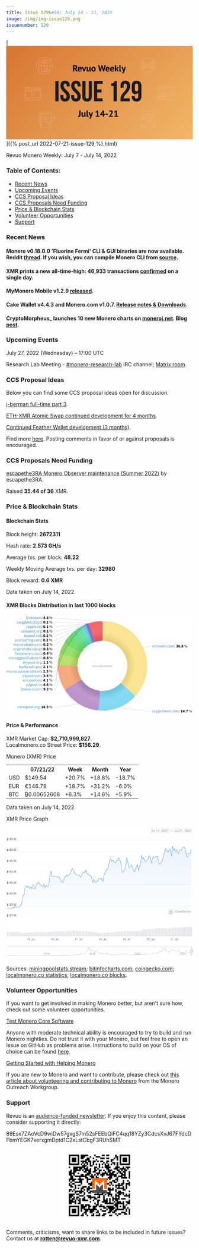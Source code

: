 ```yaml
---
title: Issue 129&#58; July 14 - 21, 2022
image: /img/img-issue129.png
issuenumber: 129
---
```

[<img src="/img/img-issue129.png" alt="Revuo Monero Weekly #129 Slide" class="img-lead">]({% post_url 2022-07-21-issue-129 %}.html)

<p class="text-lead">Revuo Monero Weekly: July 7 - July 14, 2022</p>
<!--more-->

<h3>Table of Contents:</h3>
<ul class="contents">
    <li><a href="#news">Recent News</a></li>
    <li><a href="#events">Upcoming Events</a></li>
    <li><a href="#ideas">CCS Proposal Ideas</a></li>
    <li><a href="#proposals">CCS Proposals Need Funding</a></li>
    <li><a href="#stats">Price & Blockchain Stats</a></li>
    <li><a href="#volunteer">Volunteer Opportunities</a></li>
    <li><a href="#support">Support</a></li>
</ul>

<h3 id="news">Recent News</h3>

<div class="newsbyte">
    <h4>Monero v0.18.0.0 'Fluorine Fermi' CLI & GUI binaries are now available. Reddit <a href="https://teddit.adminforge.de/r/Monero/comments/w3leuc/cli_gui_v01800_fluorine_fermi_released_scheduled/" target="_blank">thread</a>. If you wish, you can compile Monero CLI from <a href="https://github.com/monero-project/monero#compiling-monero-from-source" target="_blank">source</a>.</h4>
</div>

<div class="newsbyte">
    <h4>XMR prints a new all-time-high: 46,933 transactions <a href="https://revuo-xmr.com/img/xmr-linear-ath-220721.jpeg" target="_blank">confirmed</a> on a single day.</h4>
</div>

<div class="newsbyte">
    <h4>MyMonero Mobile v1.2.9 <a href="https://github.com/mymonero/mymonero-mobile/releases/tag/v1.2.9" target="_blank">released</a>.</h4>
</div>

<div class="newsbyte">
    <h4>Cake Wallet v4.4.3 and Monero.com v1.0.7. <a href="https://teddit.adminforge.de/r/Monero/comments/w2xt6q/updates_cake_wallet_443_and_monerocom_107_more/" target="_blank">Release notes & Downloads</a>.</h4>
</div>

<div class="newsbyte">
    <h4>CryptoMorpheus_ launches 10 new Monero charts on <a href="https://moneroj.net/sfmodel/" target="_blank">moneroj.net</a>. Blog <a href="https://moneroj.net/article/New-charts-released,-and-why-we-gave-up-the-CCS-Proposal/" target="_blank">post</a>.</h4>
</div>

<h3 id="events">Upcoming Events</h3>

<div class="event">
    <p class="date" markdown="1">July 27, 2022 (Wednesday) – 17:00 UTC</p>
    <p markdown="1">Research Lab Meeting - <a href="irc://irc.libera.chat/#monero-research-lab" target="_blank">#monero-research-lab</a> IRC channel; <a href="https://matrix.to/#/#monero-research-lab:monero.social" target="_blank">Matrix room</a>.</p>
</div>

<h3 id="ideas">CCS Proposal Ideas</h3>

<p>Below you can find some CCS proposal ideas open for discussion.</p>

<div class="proposal">
<p><a href="https://repo.getmonero.org/monero-project/ccs-proposals/-/merge_requests/330" target="_blank">j-berman full-time part 3</a>.</p>
</div>

<div class="proposal">
<p><a href="https://repo.getmonero.org/monero-project/ccs-proposals/-/merge_requests/331" target="_blank">ETH-XMR Atomic Swap continued development for 4 months</a>.</p>
</div>

<div class="proposal">
<p><a href="https://repo.getmonero.org/monero-project/ccs-proposals/-/merge_requests/332" target="_blank">Continued Feather Wallet development (3 months)</a>.</p>
</div>

<div class="proposal">
<p>Find more <a href="https://ccs.getmonero.org/ideas/" target="_blank">here</a>. Posting comments in favor of or against proposals is encouraged.</p>
</div>

<h3 id="proposals">CCS Proposals Need Funding</h3>

<div class="proposal">
    <p><a href="https://ccs.getmonero.org/proposals/escapethe3ra-monero-observer-maintenance-summer-2022.html" target="_blank">escapethe3RA Monero Observer maintenance (Summer 2022)</a> by escapethe3RA.</p>
    <p>Raised <b>35.44 of 36</b> XMR.</p>
</div>

<h3 id="stats">Price & Blockchain Stats</h3>

<h4 class="stat">Blockchain Stats</h4>

<div class="bcstats">
    <p>Block height: <b>2672311</b></p>
    <p>Hash rate: <b>2.573 GH/s</b></p>
    <p>Average txs. per block: <b>48.22</b></p>
    <p>Weekly Moving Average txs. per day: <b>32980</b></p>
    <p>Block reward: <b>0.6 XMR</b></p>
</div>
<p class="note">Data taken on July 14, 2022.</p>

<h4 class="stat">XMR Blocks Distribution in last 1000 blocks</h4>
<p><img src="/img/hashrate-pool-distribution-0721.png" alt="Hashrate Pool Distribution Pie Chart"/></p>

<h4 class="stat" id="price-stat">Price & Performance</h4>

<div class="price-intro">XMR Market Cap: <b>$2,710,999,827</b>.<br/>Localmonero.co Street Price: <b>$156.29</b>.</div>

<p class="table-title">Monero (XMR) Price</p>
<table class="price-table">
  <tr class="row1">
    <th></th>
    <th>07/21/22</th>
    <th>Week</th>
    <th>Month</th>
    <th>Year</th>
  </tr>
  <tr>
    <td data-th="XMR to">USD</td>
    <td data-th="07/21/22">$149.54</td>
    <td data-th="Week" class="green">+20.7%</td>
    <td data-th="Month" class="green">+18.8%</td>
    <td data-th="Year" class="red">-18.7%</td>
  </tr>
  <tr class="row3">
    <td data-th="XMR to">EUR</td>
    <td data-th="07/21/22">€146.79</td>
    <td data-th="Week" class="green">+18.7%</td>
    <td data-th="Month" class="green">+31.2%</td>
    <td data-th="Year" class="red">-6.0%</td>
  </tr>
  <tr>
    <td data-th="XMR to">BTC</td>
    <td data-th="07/21/22">₿0.00652608</td>
    <td data-th="Week" class="green">+6.3%</td>
    <td data-th="Month" class="green">+14.6%</td>
    <td data-th="Year" class="green">+5.9%</td>
  </tr>
</table>
<p class="note">Data taken on July 14, 2022.</p>

<p class="table-title">XMR Price Graph</p>

![XMR Price Graph 07/14/22-07/21/22](/img/weekly-chart-0721.png "XMR Price Graph 07/14/22-07/21/22")

Sources: <a href="https://miningpoolstats.stream/monero" target="_blank">miningpoolstats.stream</a>; <a href="https://bitinfocharts.com/monero/" target="_blank">bitinfocharts.com</a>; <a href="https://www.coingecko.com/en/coins/monero" target="_blank">coingecko.com</a>; <a href="https://localmonero.co/statistics" target="_blank">localmonero.co statistics</a>; <a href="https://localmonero.co/blocks" target="_blank">localmonero.co blocks</a>.

<h3 id="volunteer">Volunteer Opportunities</h3>

<p>If you want to get involved in making Monero better, but aren't sure how, check out some volunteer opportunities.</p>

<div class="newsbyte">
    <p class="date"><a href="https://github.com/monero-project/monero" target="_blank">Test Monero Core Software</a></p>
    <p>Anyone with moderate technical ability is encouraged to try to build and run Monero nightlies. Do not trust it with your Monero, but feel free to open an Issue on GitHub as problems arise. Instructions to build on your OS of choice can be found <a href="https://github.com/monero-project/monero#compiling-monero-from-source" target="_blank">here</a>. </p>
</div>

<div class="newsbyte">
    <p class="date"><a href="https://github.com/monero-project/monero" target="_blank">Getting Started with Helping Monero</a></p>
    <p>If you are new to Monero and want to contribute, please check out <a href="https://www.monerooutreach.org/stories/getting-started-helping-monero.php" target="_blank">this article about volunteering and contributing to Monero</a> from the Monero Outreach Workgroup. </p>
</div>

<h3 id="support">Support</h3>

<p markdown="1">Revuo is an <a href="https://revuo-xmr.com/support/">audience-funded newsletter</a>. If you enjoy this content, please consider supporting it directly:</p>

<p class="address" markdown="1">89Esx7ZAoVcD9wiDw57gxgS7m52sFEEbQiFC4qq18YZy3CdcsXvJ67FYdcDFbmYEGK7xerxgmDptd1C2xLstCbgF3RUhSMT</p>

<p><center><a href="monero:89Esx7ZAoVcD9wiDw57gxgS7m52sFEEbQiFC4qq18YZy3CdcsXvJ67FYdcDFbmYEGK7xerxgmDptd1C2xLstCbgF3RUhSMT" class="qr"><img src="/img/donate-monero.jpg" style="max-width: 200px;"/></a></center></p>

Comments, criticisms, want to share links to be included in future issues? Contact us at **rotten@revuo-xmr.com**.
